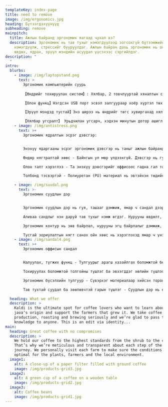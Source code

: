 ```yaml
---
templateKey: index-page
title: need to remove
image: /img/ergonomics.jpg
heading: Бүтээгдэхүүнүүд
subheading: remove
mainpitch:
  title: Ажлын байранд эргономик яагаад чухал вэ?
  description: Эргономик нь тав тухыг нэмэгдүүлээд зогсохгүй бүтээмжийг
    нэмэгдүүлж, стрессийг бууруулдаг. Ажлын байран дахь эргономик нь ажилчид
    өвдөх, ядрах, эрүүл мэндийн асуудал үүсэхээс сэргийлдэг.
description: "                                                                                                                                                                                \
  "
intro:
  blurbs:
    - image: /img/laptopstand.png
      text: >
        Эргономик компьютерийн суурь                
                                                                                                    
        【Өндрийг тохируулах систем】: Хялбар, 2 товчлууртай хяналтын самбар нь энгийн бөгөөд зөв байрлал, илүү бүтээмжтэй ажлын талбарт шаардлагатай өндрийг тохируулж болно.                                  

        【Олон функц】Нэгдсэн USB порт эсвэл залгуураар хоёр хүртэл төхөөрөмжийг цэнэглэ. Доод шат нь дээд шаттай синхроноор өргөгддөг бөгөөд тав тухтай ажлын байрыг бий болгодог бөгөөд пүрштэй өргөгчийг таны аюулгүй байдал, хялбар байдлыг хангах үүднээс зохион бүтээж, туршиж үзсэн.                                                                                                                                          

        【Эрүүл мэндэд тустай】Энэ ширээ нь өндрийг төгс хувиргахад хялбар бөгөөд өдрийн турш зогсож буй оффис болон суух ажлын хооронд шаардлагатай эрүүл тэнцвэрийг олох боломжийг танд олгоно. Ажлын ядаргааг тайлж, ажлын үр ашгаа дээшлүүлээрэй, бид танд хамгийн сайн ширээний өргөгч, үйлчилгээг үзүүлэхийн тулд шаргуу ажиллаж байна.                                

        【Хялбар угсралт】 Урьдчилан угсарч, хэдхэн минутын дотор ашиглахад бэлэн болно. Одоо байгаа ширээн дээрээ тавиад ажлын байраа цэгцэлж эхлээрэй.
    - image: /img/antistress.png
      text: >+
        Эргономик ядралтын эсрэг дэвсгэр:


        Энэхүү ядаргааны эсрэг эргономик дэвсгэр нь таныг ажлын байрандаа зогсоход нэмэлт дэмжлэг болно.

        Өндөр нягтралтай хөөс - Байнгын ул мөр үлдээхгүй. Дэвсгэр нь гулгамтгай гадаргуу дээр гулсдаггүй.

        Олон талт хэрэглээ - Та энэхүү дэвсгэрийг оффисоос гадна гал тогоо, анги танхим эсвэл хөл дээрээ удаан хугацаагаар зогсох шаардлагатай хаана ч ашиглах боломжтой.

        Толбонд тэсвэртэй - Полиуретан (PU) материал нь эвтэйхэн төдийгүй цэвэрлэхэд хялбар. Өндөр зэрэглэлийн хөөсийг тоос соруулж эсвэл чийгтэй даавуугаар арчиж, шинэ мэт харагдуулна.

    - image: /img/suudal.png
      text: >-
        Эргономик суудлын дэр


        Эргономик суудлын дэр нь гуя, ташааг дэмжиж, ямар ч сандал дээр эгц суухад тань туслах шинжлэх ухааны үндэслэлтэй дэр юм.

        Аливаа сандлыг нэн даруй тав тухыг нэмж өгдэг. Нурууны өвдөлт, хөл чилэхээс сэргийлнэ.

        Эргономик контур нь зөв байрлал, нурууны эгц байрлалыг дэмжиж, олон цагаар суусан ч гэсэн таны биеийн доод жинг дахин хуваарилж, тав тухтай байдлыг хангана. 

        Тусгай зориулалтын нягт санах ойн хөөс нь хэрэглэхэд ямар ч үнэргүй, зөөлөн болно. 
    - image: /img/sandal4.png
      text: >+
        Эргономик оффисын сандал


        Налуулах, түгжих функц - Тулгуурыг арагш хазайлгах боломжтой бөгөөд 90-135 хэм хүртэл тухлах боломжтой. Энэ байрлалыг аль ч өнцгөөр түгжих боломжтой бөгөөд энэ нь нурууны булчингуудын ачааллаас сэргийлж, бэлхүүсийг тайвшруулж, хүнд ажлын дараа амрах боломжийг олгоно.

        Тохируулах боломжтой толгойны түшлэг ба эвхэгддэг хөлийн түшлэг- Өндөр болон өнцгийг тохируулах боломжтой, янз бүрийн хэрэгцээг хангахад хялбар тохируулах боломжтой. Эвхэгддэг зөөлөн жийргэвчтэй хөлийн түшлэг нь суудлын яг доор байрлах бөгөөд энэ нь сандлын тав тухыг нэмэгдүүлнэ. Энэ нь оффис, унтлагын өрөө, ажлын өрөө, хурлын өрөө, хүлээн авалтын өрөө, тоглоомын өрөөнд тохиромжтой.

        Эргономик бүсэлхийн тулгуур - Сүвэрхэг материалаар хийсэн торон түшлэг нь амьсгалах мэдрэмжийг өгнө. Тулгуурын бат бөх хүрээ нь нурууны байгалийн муруйг дэмжинэ. Зөөлөн нурууны дэр нь нурууны даралтыг бууруулж, дээд зэргийн тав тухыг мэдрүүлдэг.

        Тав тухтай суудал ба зөөлөвчтэй гарын түшлэг - Суудлын дэр нь өндөр чанартай хөөс, даавуугаар хийгдсэн. Энэ нь аарцаганд хэт их ачаалал өгөхөөс сэргийлж, удаан хугацаагаар суухыг дэмжихэд хангалттай бат бөх боловч зөөлөн. Зөөлөвчтэй гарын түшлэг нь мөр, гараа суллахад тусалдаг. 

  heading: What we offer
  description: >
    Kaldi is the ultimate spot for coffee lovers who want to learn about their
    java’s origin and support the farmers that grew it. We take coffee
    production, roasting and brewing seriously and we’re glad to pass that
    knowledge to anyone. This is an edit via identity...
main:
  heading: Great coffee with no compromises
  description: >
    We hold our coffee to the highest standards from the shrub to the cup.
    That’s why we’re meticulous and transparent about each step of the coffee’s
    journey. We personally visit each farm to make sure the conditions are
    optimal for the plants, farmers and the local environment.
  image1:
    alt: A close-up of a paper filter filled with ground coffee
    image: /img/products-grid3.jpg
  image2:
    alt: A green cup of a coffee on a wooden table
    image: /img/products-grid2.jpg
  image3:
    alt: Coffee beans
    image: /img/products-grid1.jpg
---
```


